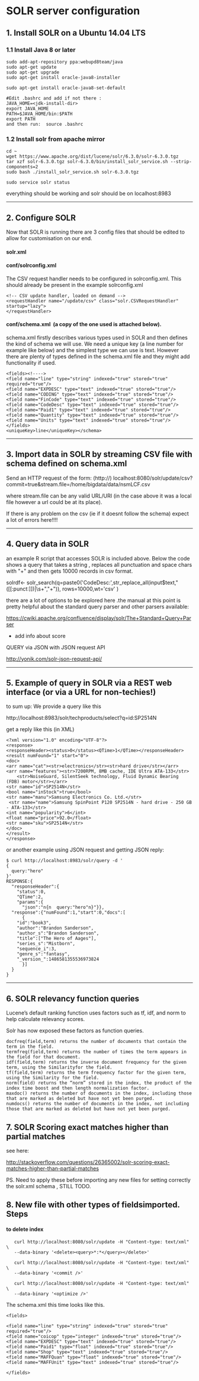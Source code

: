 
# SOLR server configuration 

## 1. Install SOLR on a Ubuntu 14.04 LTS

### 1.1  Install Java 8 or later

    sudo add-apt-repository ppa:webupd8team/java	
    sudo apt-get update
    sudo apt-get upgrade	
    sudo apt-get install oracle-java8-installer	
	
    sudo apt-get install oracle-java8-set-default	
	
    #Edit .bashrc and add if not there :	
    JAVA_HOME=<jdk-install-dir>	
    export JAVA_HOME	
    PATH=$JAVA_HOME/bin:$PATH	
    export PATH	
    and then run:  source .bashrc	
	
### 1.2  Install solr from apache mirror
	
    cd ~	
    wget https://www.apache.org/dist/lucene/solr/6.3.0/solr-6.3.0.tgz	
    tar xzf solr-6.3.0.tgz solr-6.3.0/bin/install_solr_service.sh --strip-components=2	
    sudo bash ./install_solr_service.sh solr-6.3.0.tgz	
	
    sudo service solr status	
	

everything should be working and solr should be on localhost:8983	



-------------------------------------------------------------------------




## 2. Configure SOLR


Now that SOLR is running there are 3 config files that should be edited to allow for customisation on our end.


#### solr.xml 

#### conf/solrconfig.xml  

The CSV request handler needs to be configured in solrconfig.xml. This should already be present in the example solrconfig.xml 

 	<!-- CSV update handler, loaded on demand -->
  	<requestHandler name="/update/csv" class="solr.CSVRequestHandler" startup="lazy">
  	</requestHandler>

#### conf/schema.xml   (a copy of the one used is attached below).

 schema.xml firstly describes various types used in SOLR and then defines the kind of schema we will use. 
We need a unique key (a line number for example like below) and the simplest type we can use is text.
However there are plenty of types defined in the schema.xml file and they might add functionality if used.


	<fields><!---->
	<field name="line" type="string" indexed="true" stored="true" required="true"/>
	<field name="EXPDESC" type="text" indexed="true" stored="true"/>
	<field name="CODING" type="text" indexed="true" stored="true"/>
	<field name="FinCode" type="text" indexed="true" stored="true"/>
	<field name="CodeDesc" type="text" indexed="true" stored="true"/>
	<field name="Paid1" type="text" indexed="true" stored="true"/>
	<field name="Quantity" type="text" indexed="true" stored="true"/>
	<field name="Units" type="text" indexed="true" stored="true"/>
	</fields>
	<uniqueKey>line</uniqueKey></schema>




-------------------------------------------------------------------------




## 3. Import data in SOLR by streaming CSV file with schema defined on schema.xml


Send an HTTP request of the form: (http://) 
	 localhost:8080/solr/update/csv?commit=true&stream.file=/home/bigdata/data/nsmLCF.csv

where stream.file can be any valid URL/URI (in the case above it was a local file however a url could be at its place).


If there is any problem on the csv (ie if it doesnt follow the schema) expect a lot of errors here!!!!



-------------------------------------------------------------------------




## 4. Query data in SOLR 


an example R script that accesses SOLR is included above. Below the code shows a query that takes a string , replaces all punctuation and space chars with "+" and then gets 10000 records in csv format. 


solrdf<- solr_search(q=paste0('CodeDesc:',str_replace_all(input$text,"([[:punct:]])|\\s+","+")), rows=10000,wt='csv' )


there are a lot of options to be explored here .the manual at this point is pretty helpful about the standard query parser and other parsers available:

https://cwiki.apache.org/confluence/display/solr/The+Standard+Query+Parser

* add info about score




QUERY via JSON with JSON request API


http://yonik.com/solr-json-request-api/



-------------------------------------------------------------------------




## 5. Example of query in SOLR via a REST web interface (or via a URL for non-techies!) 

to sum up:
We provide a query like this

http://localhost:8983/solr/techproducts/select?q=id:SP2514N

get a reply like this (in XML)


	<?xml version="1.0" encoding="UTF-8"?>
	<response>
	<responseHeader><status>0</status><QTime>1</QTime></responseHeader>
	<result numFound="1" start="0">
 	<doc>
  	<arr name="cat"><str>electronics</str><str>hard drive</str></arr>
  	<arr name="features"><str>7200RPM, 8MB cache, IDE Ultra ATA-133</str>
    	<str>NoiseGuard, SilentSeek technology, Fluid Dynamic Bearing (FDB) motor</str></arr>
  	<str name="id">SP2514N</str>
  	<bool name="inStock">true</bool>
  	<str name="manu">Samsung Electronics Co. Ltd.</str>
 	 <str name="name">Samsung SpinPoint P120 SP2514N - hard drive - 250 GB - ATA-133</str>
  	<int name="popularity">6</int>
  	<float name="price">92.0</float>
  	<str name="sku">SP2514N</str>
 	</doc>
	</result>
	</response>




or another example using JSON request and getting JSON reply:


	$ curl http://localhost:8983/solr/query -d '
	{
	  query:"hero"
	}'
	RESPONSE:{
	  "responseHeader":{
	    "status":0,
	    "QTime":2,
	    "params":{
	      "json":"n{n  query:"hero"n}"}},
	  "response":{"numFound":1,"start":0,"docs":[
	      {
		"id":"book3",
		"author":"Brandon Sanderson",
		"author_s":"Brandon Sanderson",
		"title":["The Hero of Aages"],
		"series_s":"Mistborn",
		"sequence_i":3,
		"genre_s":"fantasy",
		"_version_":1486581355536973824
	      }]
	  }
	}


-------------------------------------------------------------------------



## 6.  SOLR relevancy function queries


Lucene’s default ranking function uses factors such as tf, idf, and norm to help calculate relevancy scores.

Solr has now exposed these factors as function queries.

	docfreq(field,term) returns the number of documents that contain the term in the field.
	termfreq(field,term) returns the number of times the term appears in the field for that document.
	idf(field,term) returns the inverse document frequency for the given term, using the Similarityfor the field.
	tf(field,term) returns the term frequency factor for the given term, using the Similarity for the field.
	norm(field) returns the “norm” stored in the index, the product of the index time boost and then length normalization factor.
	maxdoc() returns the number of documents in the index, including those that are marked as deleted but have not yet been purged.
	numdocs() returns the number of documents in the index, not including those that are marked as deleted but have not yet been purged.



## 7. SOLR Scoring exact matches higher than partial matches

see here:

http://stackoverflow.com/questions/26365002/solr-scoring-exact-matches-higher-than-partial-matches


PS. Need to apply these before importing any new files for setting correctly the solr.xml schema , STILL TODO.



## 8. New file with other types of fieldsimported. Steps




#### to delete index

	   curl http://localhost:8080/solr/update -H "Content-type: text/xml" \
	   --data-binary '<delete><query>*:*</query></delete>'

	   curl http://localhost:8080/solr/update -H "Content-type: text/xml" \
	   --data-binary '<commit />'

	   curl http://localhost:8080/solr/update -H "Content-type: text/xml" \
	   --data-binary '<optimize />'





The schema.xml this time looks like this. 


	<fields>

	<field name="line" type="string" indexed="true" stored="true" required="true"/>
	<field name="coicop" type="integer" indexed="true" stored="true"/>
	<field name="EXPDESC" type="text" indexed="true" stored="true"/>
	<field name="Paid1" type="float" indexed="true" stored="true"/>
	<field name="Shop" type="text" indexed="true" stored="true"/>
	<field name="MAFFQuan" type="float" indexed="true" stored="true"/>
	<field name="MAFFUnit" type="text" indexed="true" stored="true"/>

	</fields>


